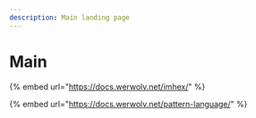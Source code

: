 ```yaml
---
description: Main landing page
---
```


# Main

{% embed url="https://docs.werwolv.net/imhex/" %}

{% embed url="https://docs.werwolv.net/pattern-language/" %}
